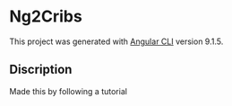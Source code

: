 # Ng2Cribs

This project was generated with [Angular CLI](https://github.com/angular/angular-cli) version 9.1.5.

## Discription
Made this by following a tutorial

